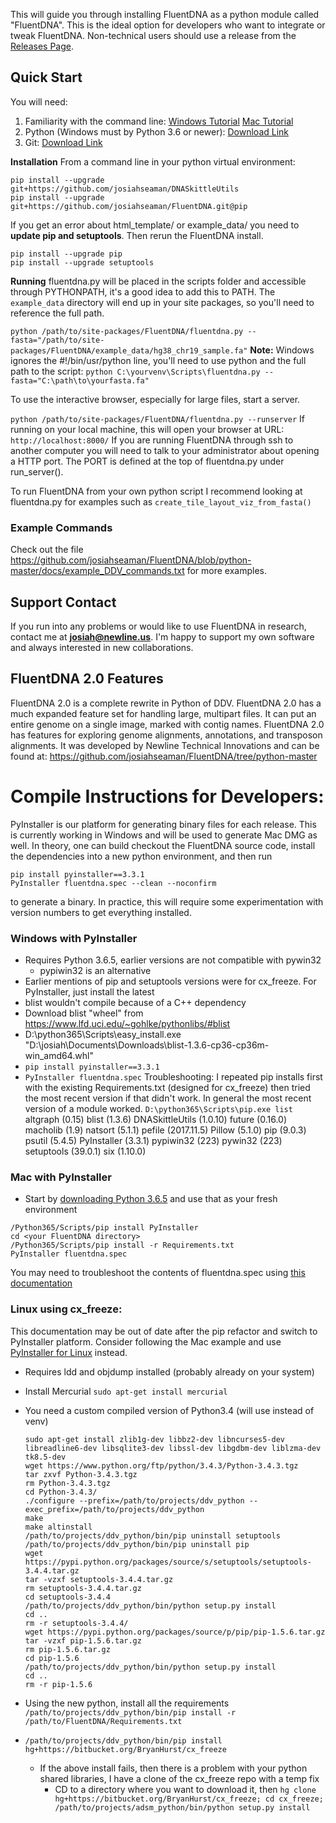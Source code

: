 This will guide you through installing FluentDNA as a python module called "FluentDNA".  This is the ideal
option for developers who want to integrate or tweak FluentDNA.  Non-technical users should use
a release from the [Releases Page](https://github.com/josiahseaman/FluentDNA/releases).

## Quick Start
You will need:
1. Familiarity with the command line: [Windows Tutorial](https://github.com/pettarin/python-on-windows) [Mac Tutorial](http://docs.python-guide.org/en/latest/starting/install3/osx/#install3-osx)
1. Python (Windows must by Python 3.6 or newer): [Download Link](https://www.python.org/downloads/release/python-365/)
2. Git: [Download Link](https://git-scm.com/downloads)

**Installation**
From a command line in your python virtual environment:  
```
pip install --upgrade git+https://github.com/josiahseaman/DNASkittleUtils
pip install --upgrade git+https://github.com/josiahseaman/FluentDNA.git@pip
```
If you get an error about html_template/ or example_data/ you need to **update pip and setuptools**.  Then rerun the FluentDNA install.
```
pip install --upgrade pip
pip install --upgrade setuptools
```

**Running**
fluentdna.py will be placed in the scripts folder and accessible through PYTHONPATH, it's a good idea to add this to PATH.
The `example_data` directory will end up in your site packages, so you'll need to reference the full path.

`python /path/to/site-packages/FluentDNA/fluentdna.py --fasta="/path/to/site-packages/FluentDNA/example_data/hg38_chr19_sample.fa"`
**Note:** Windows ignores the #!/bin/usr/python line, you'll need to use python and the full path to the script:
`python C:\yourvenv\Scripts\fluentdna.py --fasta="C:\path\to\yourfasta.fa"`

To use the interactive browser, especially for large files, start a server.

`python /path/to/site-packages/FluentDNA/fluentdna.py --runserver`
If running on your local machine, this will open your browser at URL: `http://localhost:8000/`
If you are running FluentDNA through ssh to another computer you will need to talk to your administrator about opening a HTTP port.  The PORT is defined at the top of fluentdna.py under run_server().

To run FluentDNA from your own python script I recommend looking at fluentdna.py for examples such as `create_tile_layout_viz_from_fasta()`

### Example Commands
Check out the file https://github.com/josiahseaman/FluentDNA/blob/python-master/docs/example_DDV_commands.txt for more examples.

## Support Contact
If you run into any problems or would like to use FluentDNA in research, contact me at **josiah@newline.us**.  I'm happy to support my own software and always interested in new collaborations.

## FluentDNA 2.0 Features

FluentDNA 2.0 is a complete rewrite in Python of DDV.  FluentDNA 2.0 has a much expanded feature set for handling
large, multipart files.  It can put an entire genome on a single image, marked with contig names.
FluentDNA 2.0 has features for exploring genome alignments, annotations, and transposon alignments.
It was developed by Newline Technical Innovations and can be found at:
https://github.com/josiahseaman/FluentDNA/tree/python-master


# Compile Instructions for Developers:
PyInstaller is our platform for generating binary files for each release.  This is currently working in Windows and will be used to generate Mac DMG as well.  In theory, one can build checkout the FluentDNA source code, install the dependencies into a new python environment, and then run
```
pip install pyinstaller==3.3.1
PyInstaller fluentdna.spec --clean --noconfirm
```
to generate a binary.  In practice, this will require some experimentation with version numbers to get everything installed.

### Windows with PyInstaller
* Requires Python 3.6.5, earlier versions are not compatible with pywin32
    * pypiwin32 is an alternative
* Earlier mentions of pip and setuptools versions were for cx_freeze.  For PyInstaller, just install the latest
* blist wouldn't compile because of a C++ dependency
* Download blist "wheel" from https://www.lfd.uci.edu/~gohlke/pythonlibs/#blist
* D:\python365\Scripts\easy_install.exe "D:\josiah\Documents\Downloads\blist-1.3.6-cp36-cp36m-win_amd64.whl"
* `pip install pyinstaller==3.3.1`
* `PyInstaller fluentdna.spec`
Troubleshooting: I repeated pip installs first with the existing Requirements.txt (designed for cx_freeze) then tried the most recent version if that didn't work.  In general the most recent version of a module worked.
`D:\python365\Scripts\pip.exe list`
altgraph (0.15)
blist (1.3.6)
DNASkittleUtils (1.0.10)
future (0.16.0)
macholib (1.9)
natsort (5.1.1)
pefile (2017.11.5)
Pillow (5.1.0)
pip (9.0.3)
psutil (5.4.5)
PyInstaller (3.3.1)
pypiwin32 (223)
pywin32 (223)
setuptools (39.0.1)
six (1.10.0)


### Mac with PyInstaller
* Start by [downloading Python 3.6.5](https://www.python.org/downloads/release/python-365/) and use that as your fresh environment
```
/Python365/Scripts/pip install PyInstaller
cd <your FluentDNA directory>
/Python365/Scripts/pip install -r Requirements.txt
PyInstaller fluentdna.spec
```
You may need to troubleshoot the contents of fluentdna.spec using [this documentation](https://pyinstaller.readthedocs.io/en/v3.3.1/spec-files.html#spec-file-options-for-a-mac-os-x-bundle)

### Linux using cx_freeze:
This documentation may be out of date after the pip refactor and switch to PyInstaller platform.  Consider following the Mac example and use [PyInstaller for Linux](https://pyinstaller.readthedocs.io/en/v3.3.1/requirements.html#linux) instead.

  - Requires ldd and objdump installed (probably already on your system)
  - Install Mercurial `sudo apt-get install mercurial`
  - You need a custom compiled version of Python3.4 (will use instead of venv)

        sudo apt-get install zlib1g-dev libbz2-dev libncurses5-dev libreadline6-dev libsqlite3-dev libssl-dev libgdbm-dev liblzma-dev tk8.5-dev
        wget https://www.python.org/ftp/python/3.4.3/Python-3.4.3.tgz
        tar zxvf Python-3.4.3.tgz
        rm Python-3.4.3.tgz
        cd Python-3.4.3/
        ./configure --prefix=/path/to/projects/ddv_python --exec_prefix=/path/to/projects/ddv_python
        make
        make altinstall
        /path/to/projects/ddv_python/bin/pip uninstall setuptools
        /path/to/projects/ddv_python/bin/pip uninstall pip
        wget https://pypi.python.org/packages/source/s/setuptools/setuptools-3.4.4.tar.gz
	    tar -vzxf setuptools-3.4.4.tar.gz
	    rm setuptools-3.4.4.tar.gz
	    cd setuptools-3.4.4
        /path/to/projects/ddv_python/bin/python setup.py install
        cd ..
        rm -r setuptools-3.4.4/
        wget https://pypi.python.org/packages/source/p/pip/pip-1.5.6.tar.gz
	    tar -vzxf pip-1.5.6.tar.gz
	    rm pip-1.5.6.tar.gz
	    cd pip-1.5.6
	    /path/to/projects/ddv_python/bin/python setup.py install
	    cd ..
	    rm -r pip-1.5.6

  - Using the new python, install all the requirements `/path/to/projects/ddv_python/bin/pip install -r /path/to/FluentDNA/Requirements.txt`
  - `/path/to/projects/ddv_python/bin/pip install hg+https://bitbucket.org/BryanHurst/cx_freeze`
    - If the above install fails, then there is a problem with your python shared libraries, I have a clone of the cx_freeze repo with a temp fix
      - CD to a directory where you want to download it, then `hg clone hg+https://bitbucket.org/BryanHurst/cx_freeze; cd cx_freeze; /path/to/projects/adsm_python/bin/python setup.py install`
